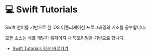 # 💻 Swift Tutorials

Swift 언어를 기반으로 한 iOS 어플리케이션 프로그래밍의 기초를 공부합니다.

모든 소스는 애플 개발자 홈페이지 내 튜토리얼을 기반으로 합니다.

- [Swift Tutorials 링크 바로가기](https://developer.apple.com/tutorials/swiftui)